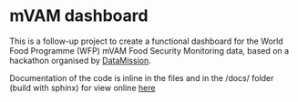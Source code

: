 # mVAM dashboard 

This is a follow-up project to create a functional dashboard for the World Food Programme (WFP) mVAM Food Security Monitoring data, based on a hackathon organised by [DataMission](http://www.datamission.nl).

Documentation of the code is inline in the files and in the /docs/ folder (build with sphinx) for view online [here](http://mvammaps.readthedocs.io)

